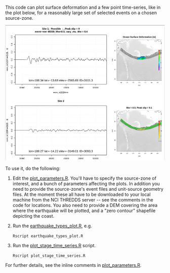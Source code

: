 This code can plot surface deformation and a few point time-series, like in the plot below, for a reasonably large set of selected events on a chosen source-zone.

![Example of the plots that can be made.](Example_plot.png "The script can make plots like this for many earthquake events.")

To use it, do the following:

1. Edit the [plot_parameters.R](plot_parameters.R). You'll have to specify the source-zone of interest, and a bunch of parameters affecting the plots. In addition you need to provide the source-zone's event files and unit-source geometry files. At the moment these all have to be downloaded to your local machine from the NCI THREDDS server -- see the comments in the code for locations. You also need to provide a DEM covering the area where the earthquake will be plotted, and a "zero contour" shapefile depicting the coast.

2. Run the [earthquake_types_plot.R](earthquake_types_plot.R), e.g.

    `Rscript earthquake_types_plot.R`

3. Run the [plot_stage_time_series.R](plot_stage_time_series.R) script.

    `Rscript plot_stage_time_series.R`

For further details, see the inline comments in [plot_parameters.R](plot_parameters.R).
